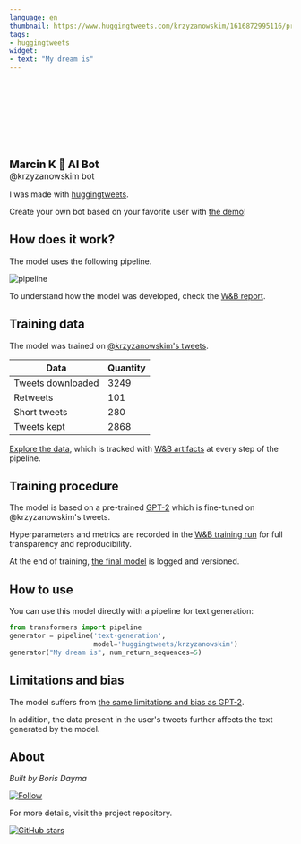 ```yaml
---
language: en
thumbnail: https://www.huggingtweets.com/krzyzanowskim/1616872995116/predictions.png
tags:
- huggingtweets
widget:
- text: "My dream is"
---
```


<div>
<div style="width: 132px; height:132px; border-radius: 50%; background-size: cover; background-image: url('https://pbs.twimg.com/profile_images/1268856664247218176/judxkqEh_400x400.jpg')">
</div>
<div style="margin-top: 8px; font-size: 19px; font-weight: 800">Marcin K 🤖 AI Bot </div>
<div style="font-size: 15px">@krzyzanowskim bot</div>
</div>

I was made with [huggingtweets](https://github.com/borisdayma/huggingtweets).

Create your own bot based on your favorite user with [the demo](https://colab.research.google.com/github/borisdayma/huggingtweets/blob/master/huggingtweets-demo.ipynb)!

## How does it work?

The model uses the following pipeline.

![pipeline](https://github.com/borisdayma/huggingtweets/blob/master/img/pipeline.png?raw=true)

To understand how the model was developed, check the [W&B report](https://wandb.ai/wandb/huggingtweets/reports/HuggingTweets-Train-a-Model-to-Generate-Tweets--VmlldzoxMTY5MjI).

## Training data

The model was trained on [@krzyzanowskim's tweets](https://twitter.com/krzyzanowskim).

| Data | Quantity |
| --- | --- |
| Tweets downloaded | 3249 |
| Retweets | 101 |
| Short tweets | 280 |
| Tweets kept | 2868 |

[Explore the data](https://wandb.ai/wandb/huggingtweets/runs/2k7qbe8o/artifacts), which is tracked with [W&B artifacts](https://docs.wandb.com/artifacts) at every step of the pipeline.

## Training procedure

The model is based on a pre-trained [GPT-2](https://huggingface.co/gpt2) which is fine-tuned on @krzyzanowskim's tweets.

Hyperparameters and metrics are recorded in the [W&B training run](https://wandb.ai/wandb/huggingtweets/runs/j8q05077) for full transparency and reproducibility.

At the end of training, [the final model](https://wandb.ai/wandb/huggingtweets/runs/j8q05077/artifacts) is logged and versioned.

## How to use

You can use this model directly with a pipeline for text generation:

```python
from transformers import pipeline
generator = pipeline('text-generation',
                     model='huggingtweets/krzyzanowskim')
generator("My dream is", num_return_sequences=5)
```

## Limitations and bias

The model suffers from [the same limitations and bias as GPT-2](https://huggingface.co/gpt2#limitations-and-bias).

In addition, the data present in the user's tweets further affects the text generated by the model.

## About

*Built by Boris Dayma*

[![Follow](https://img.shields.io/twitter/follow/borisdayma?style=social)](https://twitter.com/intent/follow?screen_name=borisdayma)

For more details, visit the project repository.

[![GitHub stars](https://img.shields.io/github/stars/borisdayma/huggingtweets?style=social)](https://github.com/borisdayma/huggingtweets)
